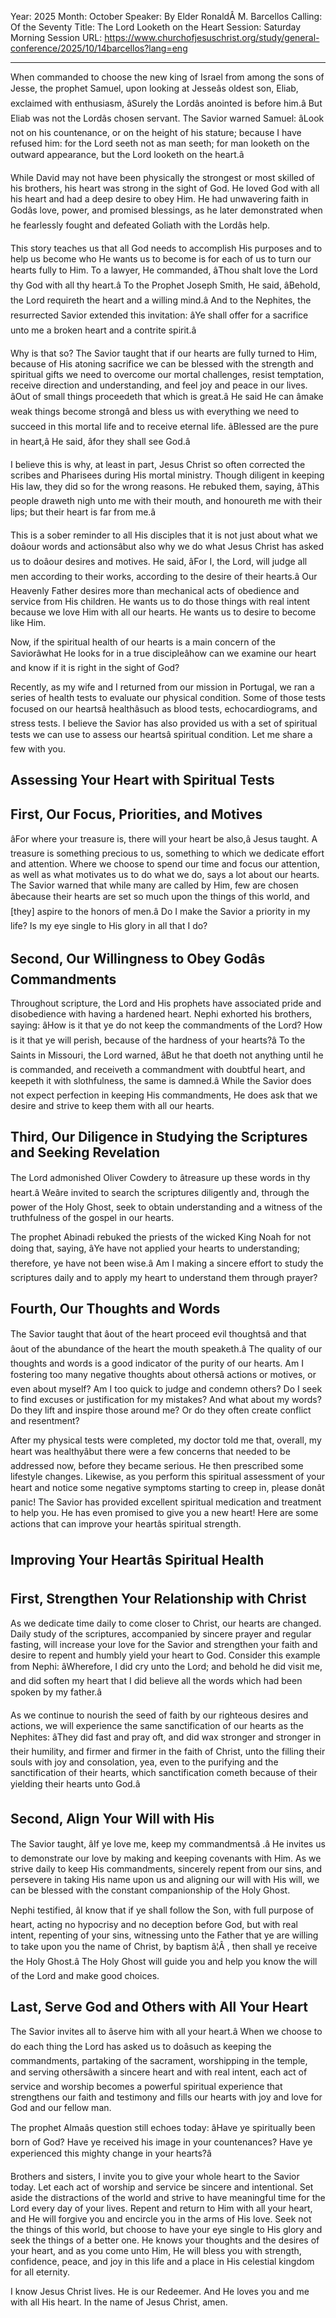 Year: 2025
Month: October
Speaker: By Elder RonaldÂ M. Barcellos
Calling: Of the Seventy
Title: The Lord Looketh on the Heart
Session: Saturday Morning Session
URL: https://www.churchofjesuschrist.org/study/general-conference/2025/10/14barcellos?lang=eng

---

When commanded to choose the new king of Israel from among the sons of Jesse, the prophet Samuel, upon looking at Jesseâs oldest son, Eliab, exclaimed with enthusiasm, âSurely the Lordâs anointed is before him.â But Eliab was not the Lordâs chosen servant. The Savior warned Samuel: âLook not on his countenance, or on the height of his stature; because I have refused him: for the Lord seeth not as man seeth; for man looketh on the outward appearance, but the Lord looketh on the heart.â

While David may not have been physically the strongest or most skilled of his brothers, his heart was strong in the sight of God. He loved God with all his heart and had a deep desire to obey Him. He had unwavering faith in Godâs love, power, and promised blessings, as he later demonstrated when he fearlessly fought and defeated Goliath with the Lordâs help.

This story teaches us that all God needs to accomplish His purposes and to help us become who He wants us to become is for each of us to turn our hearts fully to Him. To a lawyer, He commanded, âThou shalt love the Lord thy God with all thy heart.â To the Prophet Joseph Smith, He said, âBehold, the Lord requireth the heart and a willing mind.â And to the Nephites, the resurrected Savior extended this invitation: âYe shall offer for a sacrifice unto me a broken heart and a contrite spirit.â

Why is that so? The Savior taught that if our hearts are fully turned to Him, because of His atoning sacrifice we can be blessed with the strength and spiritual gifts we need to overcome our mortal challenges, resist temptation, receive direction and understanding, and feel joy and peace in our lives. âOut of small things proceedeth that which is great.â He said He can âmake weak things become strongâ and bless us with everything we need to succeed in this mortal life and to receive eternal life. âBlessed are the pure in heart,â He said, âfor they shall see God.â

I believe this is why, at least in part, Jesus Christ so often corrected the scribes and Pharisees during His mortal ministry. Though diligent in keeping His law, they did so for the wrong reasons. He rebuked them, saying, âThis people draweth nigh unto me with their mouth, and honoureth me with their lips; but their heart is far from me.â

This is a sober reminder to all His disciples that it is not just about what we doâour words and actionsâbut also why we do what Jesus Christ has asked us to doâour desires and motives. He said, âFor I, the Lord, will judge all men according to their works, according to the desire of their hearts.â Our Heavenly Father desires more than mechanical acts of obedience and service from His children. He wants us to do those things with real intent because we love Him with all our hearts. He wants us to desire to become like Him.

Now, if the spiritual health of our hearts is a main concern of the Saviorâwhat He looks for in a true discipleâhow can we examine our heart and know if it is right in the sight of God?

Recently, as my wife and I returned from our mission in Portugal, we ran a series of health tests to evaluate our physical condition. Some of those tests focused on our heartsâ healthâsuch as blood tests, echocardiograms, and stress tests. I believe the Savior has also provided us with a set of spiritual tests we can use to assess our heartsâ spiritual condition. Let me share a few with you.


## Assessing Your Heart with Spiritual Tests


## First, Our Focus, Priorities, and Motives

âFor where your treasure is, there will your heart be also,â Jesus taught. A treasure is something precious to us, something to which we dedicate effort and attention. Where we choose to spend our time and focus our attention, as well as what motivates us to do what we do, says a lot about our hearts. The Savior warned that while many are called by Him, few are chosen âbecause their hearts are set so much upon the things of this world, and [they] aspire to the honors of men.â Do I make the Savior a priority in my life? Is my eye single to His glory in all that I do?


## Second, Our Willingness to Obey Godâs Commandments

Throughout scripture, the Lord and His prophets have associated pride and disobedience with having a hardened heart. Nephi exhorted his brothers, saying: âHow is it that ye do not keep the commandments of the Lord? How is it that ye will perish, because of the hardness of your hearts?â To the Saints in Missouri, the Lord warned, âBut he that doeth not anything until he is commanded, and receiveth a commandment with doubtful heart, and keepeth it with slothfulness, the same is damned.â While the Savior does not expect perfection in keeping His commandments, He does ask that we desire and strive to keep them with all our hearts.


## Third, Our Diligence in Studying the Scriptures and Seeking Revelation

The Lord admonished Oliver Cowdery to âtreasure up these words in thy heart.â Weâre invited to search the scriptures diligently and, through the power of the Holy Ghost, seek to obtain understanding and a witness of the truthfulness of the gospel in our hearts.

The prophet Abinadi rebuked the priests of the wicked King Noah for not doing that, saying, âYe have not applied your hearts to understanding; therefore, ye have not been wise.â Am I making a sincere effort to study the scriptures daily and to apply my heart to understand them through prayer?


## Fourth, Our Thoughts and Words

The Savior taught that âout of the heart proceed evil thoughtsâ and that âout of the abundance of the heart the mouth speaketh.â The quality of our thoughts and words is a good indicator of the purity of our hearts. Am I fostering too many negative thoughts about othersâ actions or motives, or even about myself? Am I too quick to judge and condemn others? Do I seek to find excuses or justification for my mistakes? And what about my words? Do they lift and inspire those around me? Or do they often create conflict and resentment?

After my physical tests were completed, my doctor told me that, overall, my heart was healthyâbut there were a few concerns that needed to be addressed now, before they became serious. He then prescribed some lifestyle changes. Likewise, as you perform this spiritual assessment of your heart and notice some negative symptoms starting to creep in, please donât panic! The Savior has provided excellent spiritual medication and treatment to help you. He has even promised to give you a new heart! Here are some actions that can improve your heartâs spiritual strength.


## Improving Your Heartâs Spiritual Health


## First, Strengthen Your Relationship with Christ

As we dedicate time daily to come closer to Christ, our hearts are changed. Daily study of the scriptures, accompanied by sincere prayer and regular fasting, will increase your love for the Savior and strengthen your faith and desire to repent and humbly yield your heart to God. Consider this example from Nephi: âWherefore, I did cry unto the Lord; and behold he did visit me, and did soften my heart that I did believe all the words which had been spoken by my father.â

As we continue to nourish the seed of faith by our righteous desires and actions, we will experience the same sanctification of our hearts as the Nephites: âThey did fast and pray oft, and did wax stronger and stronger in their humility, and firmer and firmer in the faith of Christ, unto the filling their souls with joy and consolation, yea, even to the purifying and the sanctification of their hearts, which sanctification cometh because of their yielding their hearts unto God.â


## Second, Align Your Will with His

The Savior taught, âIf ye love me, keep my commandmentsâ .â He invites us to demonstrate our love by making and keeping covenants with Him. As we strive daily to keep His commandments, sincerely repent from our sins, and persevere in taking His name upon us and aligning our will with His will, we can be blessed with the constant companionship of the Holy Ghost.

Nephi testified, âI know that if ye shall follow the Son, with full purpose of heart, acting no hypocrisy and no deception before God, but with real intent, repenting of your sins, witnessing unto the Father that ye are willing to take upon you the name of Christ, by baptism â¦Â , then shall ye receive the Holy Ghost.â The Holy Ghost will guide you and help you know the will of the Lord and make good choices.


## Last, Serve God and Others with All Your Heart

The Savior invites all to âserve him with all your heart.â When we choose to do each thing the Lord has asked us to doâsuch as keeping the commandments, partaking of the sacrament, worshipping in the temple, and serving othersâwith a sincere heart and with real intent, each act of service and worship becomes a powerful spiritual experience that strengthens our faith and testimony and fills our hearts with joy and love for God and our fellow man.

The prophet Almaâs question still echoes today: âHave ye spiritually been born of God? Have ye received his image in your countenances? Have ye experienced this mighty change in your hearts?â

Brothers and sisters, I invite you to give your whole heart to the Savior today. Let each act of worship and service be sincere and intentional. Set aside the distractions of the world and strive to have meaningful time for the Lord every day of your lives. Repent and return to Him with all your heart, and He will forgive you and encircle you in the arms of His love. Seek not the things of this world, but choose to have your eye single to His glory and seek the things of a better one. He knows your thoughts and the desires of your heart, and as you come unto Him, He will bless you with strength, confidence, peace, and joy in this life and a place in His celestial kingdom for all eternity.

I know Jesus Christ lives. He is our Redeemer. And He loves you and me with all His heart. In the name of Jesus Christ, amen.